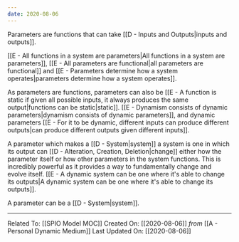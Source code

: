 ```yaml
---
date: 2020-08-06
---
```


Parameters are functions that can take [[D - Inputs and Outputs|inputs and outputs]].

[[E - All functions in a system are parameters|All functions in a system are parameters]], [[E - All parameters are functional|all parameters are functional]] and [[E - Parameters determine how a system operates|parameters determine how a system operates]]. 

As parameters are functions, parameters can also be [[E - A function is static if given all possible inputs, it always produces the same output|functions can be static|static]]. [[E - Dynamism consists of dynamic parameters|dynamism consists of dynamic parameters]], and dynamic parameters [[E - For it to be dynamic, different inputs can produce different outputs|can produce different outputs given different inputs]].

A parameter which makes a [[D - System|system]] a system is one in which its output can [[D - Alteration, Creation, Deletion|change]] either how the parameter itself or how other parameters in the system functions. This is incredibly powerful as it provides a way to fundamentally change and evolve itself. [[E - A dynamic system can be one where it's able to change its outputs|A dynamic system can be one where it's able to change its outputs]].

A parameter can be a [[D - System|system]]. 

---

Related To: [[SPIO Model MOC]]
Created On: [[2020-08-06]] *from* [[A - Personal Dynamic Medium]]
Last Updated On: [[2020-08-06]]